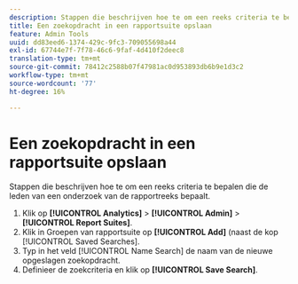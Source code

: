 ```yaml
---
description: Stappen die beschrijven hoe te om een reeks criteria te bepalen die de leden van een onderzoek van de rapportreeks bepaalt.
title: Een zoekopdracht in een rapportsuite opslaan
feature: Admin Tools
uuid: dd83eed6-1374-429c-9fc3-709055698a44
exl-id: 67744e7f-7f78-46c6-9faf-4d410f2deec8
translation-type: tm+mt
source-git-commit: 78412c2588b07f47981ac0d953893db6b9e1d3c2
workflow-type: tm+mt
source-wordcount: '77'
ht-degree: 16%

---
```


# Een zoekopdracht in een rapportsuite opslaan

Stappen die beschrijven hoe te om een reeks criteria te bepalen die de leden van een onderzoek van de rapportreeks bepaalt.

1. Klik op **[!UICONTROL Analytics]** > **[!UICONTROL Admin]** > **[!UICONTROL Report Suites]**.
1. Klik in Groepen van rapportsuite op **[!UICONTROL Add]** (naast de kop [!UICONTROL Saved Searches].
1. Typ in het veld [!UICONTROL Name Search] de naam van de nieuwe opgeslagen zoekopdracht.
1. Definieer de zoekcriteria en klik op **[!UICONTROL Save Search]**.
